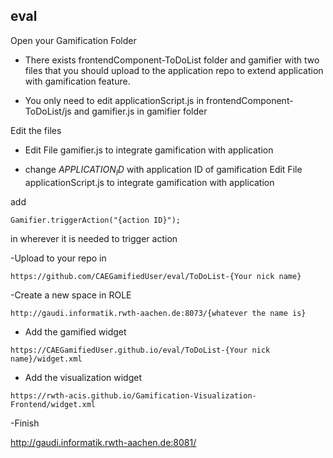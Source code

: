 eval
---

Open your Gamification Folder

- There exists frontendComponent-ToDoList folder and gamifier with two files that you should upload to the application repo to extend application with gamification feature.

- You only need to edit applicationScript.js in frontendComponent-ToDoList/js and gamifier.js in gamifier folder

Edit the files

- Edit File gamifier.js to integrate gamification with application

- change $APPLICATION_ID$ with application ID of gamification
Edit File applicationScript.js to integrate gamification with application

add
```
Gamifier.triggerAction("{action ID}");
```
in wherever it is needed to trigger action

-Upload to your repo in
```
https://github.com/CAEGamifiedUser/eval/ToDoList-{Your nick name}
```
-Create a new space in ROLE
```
http://gaudi.informatik.rwth-aachen.de:8073/{whatever the name is}
```
- Add the gamified widget
```
https://CAEGamifiedUser.github.io/eval/ToDoList-{Your nick name}/widget.xml
```
- Add the visualization widget
```
https://rwth-acis.github.io/Gamification-Visualization-Frontend/widget.xml
```
-Finish

http://gaudi.informatik.rwth-aachen.de:8081/
